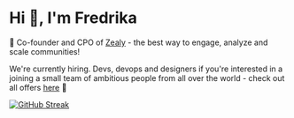 <h1>Hi 👋, I'm Fredrika</h1>

🚀 Co-founder and CPO of [Zealy](https://zealy.io/) - the best way to engage, analyze and scale communities!

We're currently hiring. Devs, devops and designers if you're interested in a joining a small team of ambitious people from all over the world - check out all offers [here](https://zealy.crew.work/jobs) 🌈


[![GitHub Streak](https://streak-stats.demolab.com?user=fredrikalindh&theme=highcontrast&hide_border=true)](https://git.io/streak-stats)
